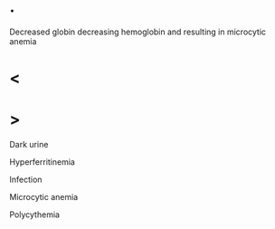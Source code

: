 # .

Decreased globin decreasing hemoglobin and resulting in microcytic anemia

# <

# >

Dark urine

Hyperferritinemia

Infection

Microcytic anemia

Polycythemia
